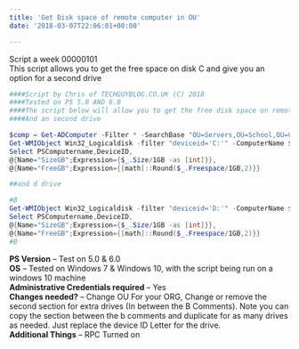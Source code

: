 ```yaml
---
title: 'Get Disk space of remote computer in OU'
date: '2018-03-07T22:06:01+00:00'

---
```

Script a week 00000101  
This script allows you to get the free space on disk C and give you an option for a second drive

```powershell
####Script by Chris of TECHGUYBLOG.CO.UK (C) 2018
####Tested on PS 5.0 AND 6.0
####The script below will allow you to get the free disk space on remote machines in an OU
####And an second drive

$comp = Get-ADComputer -Filter * -SearchBase "OU=Servers,OU=School,OU=CO,OU=UK"| select -expand name
Get-WMIObject Win32_Logicaldisk -filter "deviceid='C:'" -ComputerName $comp | 
Select PSComputername,DeviceID, 
@{Name="SizeGB";Expression={$_.Size/1GB -as [int]}},
@{Name="FreeGB";Expression={[math]::Round($_.Freespace/1GB,2)}}

##and d drive

#B
Get-WMIObject Win32_Logicaldisk -filter "deviceid='D:'" -ComputerName $comp | 
Select PSComputername,DeviceID, 
@{Name="SizeGB";Expression={$_.Size/1GB -as [int]}},
@{Name="FreeGB";Expression={[math]::Round($_.Freespace/1GB,2)}}
#B
```

**PS Version** – Test on 5.0 &amp; 6.0  
**OS** – Tested on Windows 7 &amp; Windows 10, with the script being run on a windows 10 machine  
**Administrative Credentials required** – Yes  
**Changes needed?** – Change OU For your ORG, Change or remove the second section for extra drives (In between the B Comments). Note you can copy the section between the b comments and duplicate for as many drives as needed. Just replace the device ID Letter for the drive.  
**Additional Things** – RPC Turned on  
